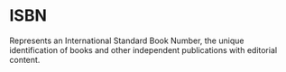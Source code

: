 # ISBN

Represents an International Standard Book Number, the unique identification of books and other independent publications with editorial content.
